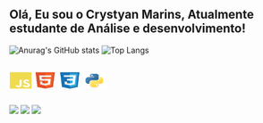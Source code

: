 ## Olá, Eu sou o Crystyan Marins, Atualmente estudante de Análise e desenvolvimento!

![Anurag's GitHub stats](https://github-readme-stats.vercel.app/api?username=crystyan-marins&show_icons=true&theme=radical)
![Top Langs](https://github-readme-stats.vercel.app/api/top-langs/?username=crystyan-marins&layout=compact&theme=radical)

<div style="display: inline_block"><br>
  <img align="center" alt="Rafa-Js" height="30" width="40" src="https://raw.githubusercontent.com/devicons/devicon/master/icons/javascript/javascript-plain.svg">
  <img align="center" alt="Rafa-HTML" height="30" width="40" src="https://raw.githubusercontent.com/devicons/devicon/master/icons/html5/html5-original.svg">
  <img align="center" alt="Rafa-CSS" height="30" width="40" src="https://raw.githubusercontent.com/devicons/devicon/master/icons/css3/css3-original.svg">
  <img align="center" alt="Rafa-Python" height="30" width="40" src="https://raw.githubusercontent.com/devicons/devicon/master/icons/python/python-original.svg">
</div>
  
  ##
 
<div> 
  <a href = "https://replit.com/@crystyanmarins"><img src="https://aleen42.github.io/badges/src/reddit.svg" target="_blank"></a>
  <a href = "mailto:crystyanmarins@gmail.com"><img src="https://img.shields.io/badge/-Gmail-%23333?style=for-the-badge&logo=gmail&logoColor=white" target="_blank"></a>
  <a href="https://www.linkedin.com/in/crystyan-ribeiro-marins-843a8032a/" target="_blank"><img src="https://img.shields.io/badge/-LinkedIn-%230077B5?style=for-the-badge&logo=linkedin&logoColor=white" target="_blank"></a> 
  
</div>
